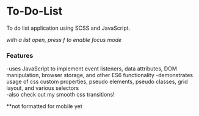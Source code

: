 # To-Do-List
To do list application using SCSS and JavaScript. 

*with a list open, press f to enable focus mode*  
  
### Features
  
-uses JavaScript to implement event listeners, data attributes, DOM manipulation, browser storage, and other ES6 functionality
-demonstrates usage of css custom properties, pseudo elements, pseudo classes, grid layout, and various selectors  
-also check out my smooth css transitions!  
  
  
**not formatted for mobile yet  
